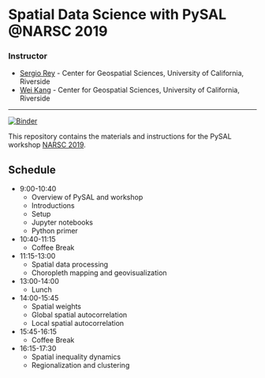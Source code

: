 # Spatial Data Science with PySAL @NARSC 2019

### Instructor

- [Sergio Rey](http://sergerey.org) - Center for Geospatial Sciences, University of California, Riverside
- [Wei Kang](https://ucriverside.academia.edu/WKANG/CurriculumVitae) - Center for Geospatial Sciences, University of California, Riverside

---
[![Binder](https://mybinder.org/badge_logo.svg)](https://mybinder.org/v2/gh/sjsrey/pysalworkshop/2019-narch)

This repository contains the materials and instructions for the PySAL workshop
[NARSC 2019](http://www.narsc.org/newsite/wp-content/uploads/2019/06/pysal.pdf).


## Schedule

* 9:00-10:40
  * Overview of PySAL and workshop
  * Introductions
  * Setup
  * Jupyter notebooks
  * Python primer
* 10:40-11:15
  * Coffee Break
* 11:15-13:00
  * Spatial data processing
  * Choropleth mapping and geovisualization
* 13:00-14:00
  * Lunch
* 14:00-15:45
  * Spatial weights
  * Global spatial autocorrelation
  * Local spatial autocorrelation
* 15:45-16:15
  * Coffee Break  
* 16:15-17:30
  * Spatial inequality dynamics
  * Regionalization and clustering
  
